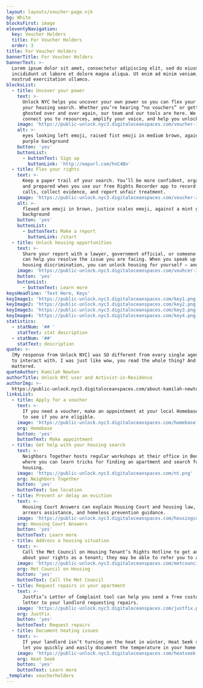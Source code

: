 ```yaml
---
layout: layouts/voucher-page.njk
bg: White
blocksFirst: image
eleventyNavigation:
  key: Voucher Holders
  title: For Voucher Holders
  order: 3
title: For Voucher Holders
bannerTitle: For Voucher Holders
bannerText: >-
  Lorem ipsum dolor sit amet, consectetur adipiscing elit, sed do eiusmod tempor
  incididunt ut labore et dolore magna aliqua. Ut enim ad minim veniam, quis
  nostrud exercitation ullamco.
blocksList:
  - title: Uncover your power
    text: >-
      Unlock NYC helps you uncover your own power so you can flex your rights on
      your housing search. Whether you’re hearing “no vouchers” or getting
      ghosted over and over again, our team and our tools are here. We can
      connect you to resources, amplify your voice, and help you unlock housing.
    image: 'https://public-unlock.nyc3.digitaloceanspaces.com/voucher-1.png'
    alt: >-
      eyes looking left emoji, raised fist emoji in medium brown, against a
      purple background
    button: 'yes'
    buttonList:
      - buttonText: Sign up
        buttonLink: 'http://eepurl.com/hnC4Bn'
  - title: Flex your rights
    text: >-
      Keep a paper trail of your search. You’ll be more confident, organized,
      and prepared when you use our free Rights Recorder app to record phone
      calls, collect evidence, and report unfair treatment.
    image: 'https://public-unlock.nyc3.digitaloceanspaces.com/voucher-2.png'
    alt: >-
      flexed arm emoji in brown, justice scales emoji, against a mint green
      background
    button: 'yes'
    buttonList:
      - buttonText: Make a report
        buttonLink: /start
  - title: Unlock housing opportunities
    text: >-
      Share your report with a lawyer, government official, or someone else who
      can help you resolve the issue you are facing. When you speak up about
      housing discrimination, you can unlock housing for yourself – and others.
    image: 'https://public-unlock.nyc3.digitaloceanspaces.com/vouhcer-3.png'
    button: 'yes'
    buttonList:
      - buttonText: Learn more
keysHeadline: 'Text Here, Keys'
keyImage1: 'https://public-unlock.nyc3.digitaloceanspaces.com/key1.png'
keyImage2: 'https://public-unlock.nyc3.digitaloceanspaces.com/key2.png'
keyImage3: 'https://public-unlock.nyc3.digitaloceanspaces.com/key3.png'
keyImage4: 'https://public-unlock.nyc3.digitaloceanspaces.com/key4.png'
statistics:
  - statNum: '## '
    statText: stat description
  - statNum: '##'
    statText: description
quote: >-
  [My response from Unlock NYC] was SO different from every single agency I had
  to interact with. I was just like wow, you read the whole thing? And that
  mattered.
quoteAuthor: Kamilah Newton
authorTitle: Unlock NYC user and Activist-in-Residence
authorImg: >-
  https://public-unlock.nyc3.digitaloceanspaces.com/about-kamilah-newton-headshot2.png
linksList:
  - title: Apply for a voucher
    text: >-
      If you need a voucher, make an appointment at your local Homebase location
      to see if you are eligible.
    image: 'https://public-unlock.nyc3.digitaloceanspaces.com/homebase.png'
    org: Homebase
    button: 'yes'
    buttonText: Make appointment
  - title: Get help with your housing search
    text: >-
      Neighbors Together hosts regular workshops at their office in Bed-Stuy
      where you can learn tricks for finding an apartment and search for
      housing.
    image: 'https://public-unlock.nyc3.digitaloceanspaces.com/nt.png'
    org: Neighbors Together
    button: 'yes'
    buttonText: See location
  - title: Prevent or delay an eviction
    text: >-
      Housing Court Answers can explain Housing Court and housing law, rent
      arrears assistance, and homeless prevention guidance.
    image: 'https://public-unlock.nyc3.digitaloceanspaces.com/housingcourtanswers.png'
    org: Housing Court Answers
    button: 'yes'
    buttonText: Learn more
  - title: Address a housing situation
    text: >-
      Call the Met Council on Housing Tenant’s Rights Hotline to get answers
      about your rights as a tenant; they may be able to refer you to a lawyer
    image: 'https://public-unlock.nyc3.digitaloceanspaces.com/metcouncil.png'
    org: Met Council on Housing
    button: 'yes'
    buttonText: Call the Met Council
  - title: Request repairs in your apartment
    text: >-
      JustFix’s Letter of Complaint tool can help you send a free customized
      letter to your landlord requesting repairs.
    image: 'https://public-unlock.nyc3.digitaloceanspaces.com/justfix.png'
    org: JustFix
    button: 'yes'
    buttonText: Request repairs
  - title: Document heating issues
    text: >-
      If your landlord isn’t turning on the heat in winter, Heat Seek sensors
      let you quickly and easily document the temperature in your home.
    image: 'https://public-unlock.nyc3.digitaloceanspaces.com/heatseek.png'
    org: Heat Seek
    button: 'yes'
    buttonText: Learn more
_template: voucherholders
---
```


